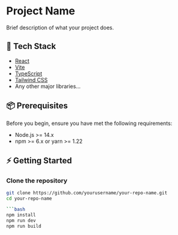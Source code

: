 # Project Name

Brief description of what your project does.

## 🚀 Tech Stack

- [React](https://reactjs.org/)
- [Vite](https://vitejs.dev/)
- [TypeScript](https://www.typescriptlang.org/)
- [Tailwind CSS](https://tailwindcss.com/)
- Any other major libraries...

## 📦 Prerequisites

Before you begin, ensure you have met the following requirements:
- Node.js >= 14.x
- npm >= 6.x or yarn >= 1.22

## ⚡️ Getting Started

### Clone the repository

```bash
git clone https://github.com/yourusername/your-repo-name.git
cd your-repo-name

```bash
npm install
npm run dev
npm run build

